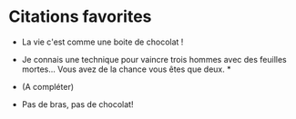 # Citations favorites

* La vie c'est comme une boite de chocolat !

* Je connais une technique pour vaincre trois hommes avec des feuilles mortes... Vous avez de la chance vous êtes que deux. *

* (A compléter)
* Pas de bras, pas de chocolat!
